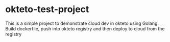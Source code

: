 # okteto-test-project
This is a simple project to demonstrate cloud dev in okteto using Golang. 
Build dockerfile, push into okteto registry and then deploy to cloud from the registry
